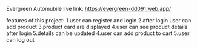 Evergreen Automubile
live link: https://evergreen-dd091.web.app/

features of this project:
1.user can register and login
2.after login user can add product
3.product card are displayed
4.user can see product details after login
5.details can be updated
4.user can add product to cart
5.user can log out 